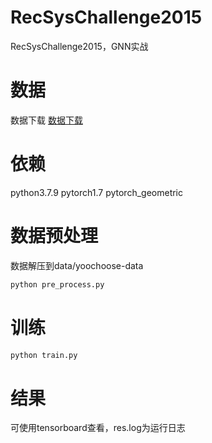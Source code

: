 # RecSysChallenge2015
RecSysChallenge2015，GNN实战
# 数据
数据下载
[数据下载](https://2015.recsyschallenge.com/challenge.html)
# 依赖
python3.7.9
pytorch1.7
pytorch_geometric
# 数据预处理
数据解压到data/yoochoose-data
```python
python pre_process.py
```
# 训练
```python
python train.py
```
# 结果
可使用tensorboard查看，res.log为运行日志
